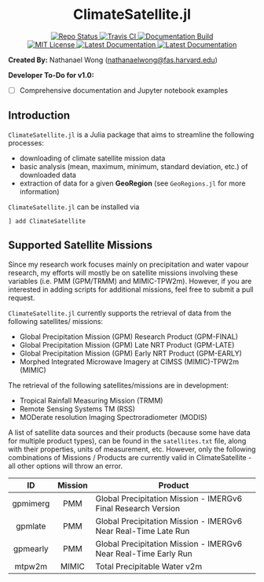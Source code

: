 
# **<div align="center">ClimateSatellite.jl</div>**

<p align="center">
  <a href="https://www.repostatus.org/#active">
    <img alt="Repo Status" src="https://www.repostatus.org/badges/latest/active.svg?style=flat-square" />
  </a>
  <a href="https://travis-ci.com/github/JuliaClimate/ClimateSatellite.jl">
    <img alt="Travis CI" src="https://travis-ci.com/JuliaClimate/ClimateSatellite.jl.svg?branch=master&style=flat-square">
  </a>
  <a href="https://github.com/JuliaClimate/ClimateSatellite.jl/actions?query=workflow%3ADocumentation">
    <img alt="Documentation Build" src="https://github.com/JuliaClimate/ClimateSatellite.jl/workflows/Documentation/badge.svg">
  </a>
  <br>
  <a href="https://mit-license.org">
    <img alt="MIT License" src="https://img.shields.io/badge/License-MIT-blue.svg?style=flat-square">
  </a>
  <a href="https://juliaclimate.github.io/ClimateSatellite.jl/stable/">
    <img alt="Latest Documentation" src="https://img.shields.io/badge/docs-stable-blue.svg?style=flat-square">
  </a>
  <a href="https://juliaclimate.github.io/ClimateSatellite.jl/dev/">
    <img alt="Latest Documentation" src="https://img.shields.io/badge/docs-latest-blue.svg?style=flat-square">
  </a>
</p>

**Created By:** Nathanael Wong (nathanaelwong@fas.harvard.edu)

**Developer To-Do for v1.0:**
* [ ] Comprehensive documentation and Jupyter notebook examples

## **Introduction**

`ClimateSatellite.jl` is a Julia package that aims to streamline the following processes:
* downloading of climate satellite mission data
* basic analysis (mean, maximum, minimum, standard deviation, etc.) of downloaded data
* extraction of data for a given **GeoRegion** (see `GeoRegions.jl` for more information)

`ClimateSatellite.jl` can be installed via
```
] add ClimateSatellite
```

## Supported Satellite Missions
Since my research work focuses mainly on precipitation and water vapour research, my efforts will mostly be on satellite missions involving these variables (i.e. PMM (GPM/TRMM) and MIMIC-TPW2m).  However, if you are interested in adding scripts for additional missions, feel free to submit a pull request.

`ClimateSatellite.jl` currently supports the retrieval of data from the following satellites/
missions:
* Global Precipitation Mission (GPM) Research Product (GPM-FINAL)
* Global Precipitation Mission (GPM) Late NRT Product (GPM-LATE)
* Global Precipitation Mission (GPM) Early NRT Product (GPM-EARLY)
* Morphed Integrated Microwave Imagery at CIMSS (MIMIC)-TPW2m (MIMIC)

The retrieval of the following satellites/missions are in development:
* Tropical Rainfall Measuring Mission (TRMM)
* Remote Sensing Systems TM (RSS)
* MODerate resolution Imaging Spectroradiometer (MODIS)

A list of satellite data sources and their products (because some have data for multiple product types), can be found in the `satellites.txt` file, along with their properties, units of measurement, etc.  However, only the following combinations of Missions / Products are currently valid in ClimateSatellite - all other options will throw an error.

|    ID   | Mission | Product |
|  :---:  | :---: | --- |
| gpmimerg |  PMM  | Global Precipitation Mission - IMERGv6 Final Research Version |
| gpmlate  |  PMM  | Global Precipitation Mission - IMERGv6 Near Real-Time Late Run |
| gpmearly |  PMM  | Global Precipitation Mission - IMERGv6 Near Real-Time Early Run |
| mtpw2m   | MIMIC | Total Precipitable Water v2m |
